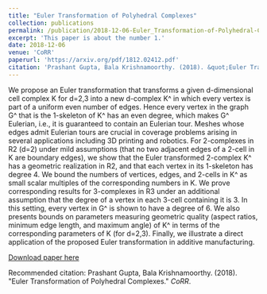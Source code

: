 ```yaml
---
title: "Euler Transformation of Polyhedral Complexes"
collection: publications
permalink: /publication/2018-12-06-Euler_Transformation-of-Polyhedral-Complexes
excerpt: 'This paper is about the number 1.'
date: 2018-12-06
venue: 'CoRR'
paperurl: 'https://arxiv.org/pdf/1812.02412.pdf'
citation: 'Prashant Gupta, Bala Krishnamoorthy. (2018). &quot;Euler Transformation of Polyhedral Complexes.&quot; <i>CoRR</i>.'
---
```

We propose an Euler transformation that transforms a given d-dimensional cell complex K for d=2,3 into a new d-complex K^ in which every vertex is part of a uniform even number of edges. Hence every vertex in the graph G^ that is the 1-skeleton of K^ has an even degree, which makes G^ Eulerian, i.e., it is guaranteed to contain an Eulerian tour. Meshes whose edges admit Eulerian tours are crucial in coverage problems arising in several applications including 3D printing and robotics. 
For 2-complexes in R2 (d=2) under mild assumptions (that no two adjacent edges of a 2-cell in K are boundary edges), we show that the Euler transformed 2-complex K^ has a geometric realization in R2, and that each vertex in its 1-skeleton has degree 4. We bound the numbers of vertices, edges, and 2-cells in K^ as small scalar multiples of the corresponding numbers in K. We prove corresponding results for 3-complexes in R3 under an additional assumption that the degree of a vertex in each 3-cell containing it is 3. In this setting, every vertex in G^ is shown to have a degree of 6. 
We also presents bounds on parameters measuring geometric quality (aspect ratios, minimum edge length, and maximum angle) of K^ in terms of the corresponding parameters of K (for d=2,3). Finally, we illustrate a direct application of the proposed Euler transformation in additive manufacturing.

[Download paper here](https://arxiv.org/pdf/1812.02412.pdf)

Recommended citation: Prashant Gupta, Bala Krishnamoorthy. (2018). "Euler Transformation of Polyhedral Complexes." <i>CoRR</i>.